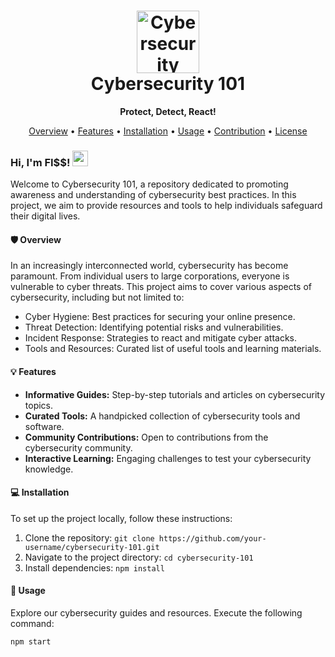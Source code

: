 <h1 align="center">
  <img src="https://s8.gifyu.com/images/979447220829032478.gif" alt="Cybersecurity" height="100px">
  <br>
  Cybersecurity 101
</h1>

<p align="center">
  <strong>Protect, Detect, React!</strong>
</p>

<p align="center">
  <a href="#overview">Overview</a> •
  <a href="#features">Features</a> •
  <a href="#installation">Installation</a> •
  <a href="#usage">Usage</a> •
  <a href="#contribution">Contribution</a> •
  <a href="#license">License</a>
</p>

### Hi, I'm FI$$! <img src="https://s8.gifyu.com/images/979447220829032478.gif" height="25px">

Welcome to Cybersecurity 101, a repository dedicated to promoting awareness and understanding of cybersecurity best practices. In this project, we aim to provide resources and tools to help individuals safeguard their digital lives.

#### :shield: Overview

In an increasingly interconnected world, cybersecurity has become paramount. From individual users to large corporations, everyone is vulnerable to cyber threats. This project aims to cover various aspects of cybersecurity, including but not limited to:

- Cyber Hygiene: Best practices for securing your online presence.
- Threat Detection: Identifying potential risks and vulnerabilities.
- Incident Response: Strategies to react and mitigate cyber attacks.
- Tools and Resources: Curated list of useful tools and learning materials.

#### :bulb: Features

- **Informative Guides:** Step-by-step tutorials and articles on cybersecurity topics.
- **Curated Tools:** A handpicked collection of cybersecurity tools and software.
- **Community Contributions:** Open to contributions from the cybersecurity community.
- **Interactive Learning:** Engaging challenges to test your cybersecurity knowledge.

#### :computer: Installation

To set up the project locally, follow these instructions:

1. Clone the repository: `git clone https://github.com/your-username/cybersecurity-101.git`
2. Navigate to the project directory: `cd cybersecurity-101`
3. Install dependencies: `npm install`

#### :rocket: Usage

Explore our cybersecurity guides and resources. Execute the following command:

```bash
npm start
```
